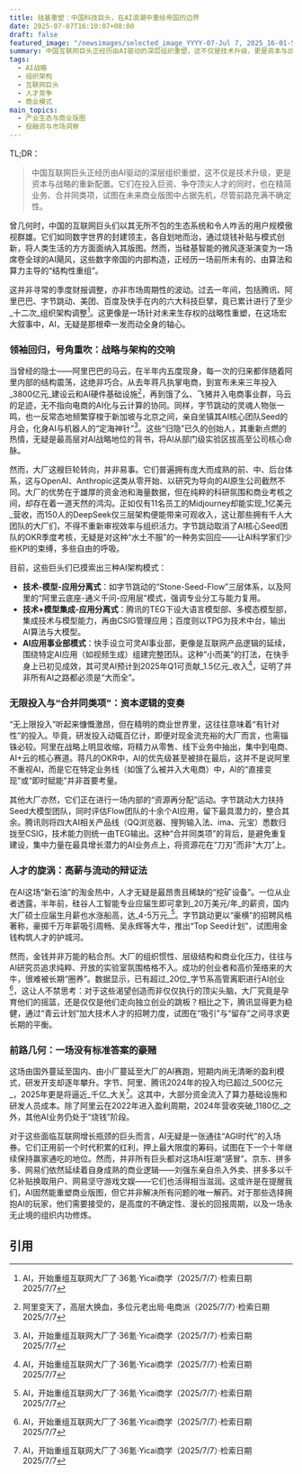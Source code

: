```yaml
---
title: 硅基重塑：中国科技巨头，在AI浪潮中重绘帝国的边界
date: 2025-07-07T16:10:07+08:00
draft: false
featured_image: "/newsimages/selected_image_YYYY-07-Jul 7, 2025_16-01-58-244.jpg"
summary: 中国互联网巨头正经历由AI驱动的深层组织重塑，这不仅是技术升级，更是资本与战略的重新配置。它们在投入巨资、争夺顶尖人才的同时，也在精简业务、合并同类项，试图在未来商业版图中占据先机，尽管前路充满不确定性。
tags: 
  - AI战略
  - 组织架构
  - 互联网巨头
  - 人才竞争
  - 商业模式
main_topics: 
  - 产业生态与商业版图
  - 投融资与市场洞察
---
```


TL;DR：
> 中国互联网巨头正经历由AI驱动的深层组织重塑，这不仅是技术升级，更是资本与战略的重新配置。它们在投入巨资、争夺顶尖人才的同时，也在精简业务、合并同类项，试图在未来商业版图中占据先机，尽管前路充满不确定性。

曾几何时，中国的互联网巨头们以其无所不包的生态系统和令人咋舌的用户规模傲视群雄。它们如同数字世界的封建领主，各自划地而治，通过烧钱补贴与模式创新，将人类生活的方方面面纳入其版图。然而，当硅基智能的微风逐渐演变为一场席卷全球的AI飓风，这些数字帝国的内部构造，正经历一场前所未有的、由算法和算力主导的“结构性重组”。

这并非寻常的季度财报调整，亦非市场周期性的波动。过去一年间，包括腾讯、阿里巴巴、字节跳动、美团、百度及快手在内的六大科技巨擘，竟已累计进行了至少_十二次_组织架构调整[^1]。这更像是一场针对未来生存权的战略性重塑，在这场宏大叙事中，AI，无疑是那根牵一发而动全身的轴心。

### 领袖回归，号角重吹：战略与架构的交响

当曾经的隐士——阿里巴巴的马云，在半年内五度现身，每一次的归来都伴随着阿里内部的结构震荡，这绝非巧合。从去年蒋凡执掌电商，到宣布未来三年投入_3800亿元_建设云和AI硬件基础设施[^2]，再到饿了么、飞猪并入电商事业群，马云的足迹，无不指向电商的AI化与云计算的协同。同样，字节跳动的灵魂人物张一鸣，也一反常态地频繁穿梭于新加坡与北京之间，亲自坐镇其AI核心团队Seed的月会，化身AI与机器人的“定海神针”[^1]。这些“归隐”已久的创始人，其重新点燃的热情，无疑是最高层对AI战略地位的背书，将AI从部门级实验区拔高至公司核心命脉。

然而，大厂这艘巨轮转向，并非易事。它们普遍拥有庞大而成熟的前、中、后台体系，这与OpenAI、Anthropic这类从零开始、以研究为导向的AI原生公司截然不同。大厂的优势在于雄厚的资金池和海量数据，但在纯粹的科研氛围和商业考核之间，却存在着一道天然的鸿沟。正如仅有11名员工的Midjourney却能实现_1亿美元_营收，而150人的DeepSeek仅三层架构便能带来可观收入，这让那些拥有千人大团队的大厂们，不得不重新审视效率与组织活力。字节跳动取消了AI核心Seed团队的OKR季度考核，无疑是对这种“水土不服”的一种务实回应——让AI科学家们少些KPI的束缚，多些自由的呼吸。

目前，这些巨头们已摸索出三种AI架构模式：
*   **技术-模型-应用分离式**：如字节跳动的“Stone-Seed-Flow”三层体系，以及阿里的“阿里云底座-通义千问-应用层”模式，强调专业分工与能力复用。
*   **技术+模型集成-应用分离式**：腾讯的TEG下设大语言模型部、多模态模型部，集成技术与模型能力，再由CSIG管理应用；百度则以TPG为技术中台，输出AI算法与大模型。
*   **AI应用事业部模式**：快手设立可灵AI事业部，更像是互联网产品逻辑的延续，围绕特定AI应用（如视频生成）组建完整团队。这种“小而美”的打法，在快手身上已初见成效，其可灵AI预计到2025年Q1可贡献_1.5亿元_收入[^1]，证明了并非所有AI之路都必须是“大而全”。

### 无限投入与“合并同类项”：资本逻辑的变奏

“无上限投入”听起来慷慨激昂，但在精明的商业世界里，这往往意味着“有针对性”的投入。毕竟，研发投入动辄百亿计，即便对现金流充裕的大厂而言，也需锱铢必较。阿里在战略上明显收缩，将精力从零售、线下业务中抽出，集中到电商、AI+云的核心赛道。蒋凡的OKR中，AI的优先级甚至被排在最后，这并不是说阿里不重视AI，而是它在特定业务线（如饿了么被并入大电商）中，AI的“直接变现”或“即时赋能”并非首要考量。

其他大厂亦然，它们正在进行一场内部的“资源再分配”运动。字节跳动大力扶持Seed大模型团队，同时评估Flow团队的十余个AI应用，留下最具潜力的，整合其余。腾讯则将四大AI相关产品线（QQ浏览器、搜狗输入法、ima、元宝）悉数归拢至CSIG，技术能力则统一由TEG输出。这种“合并同类项”的背后，是避免重复建设，集中力量在最具增长潜力的AI业务点上，将资源花在“刀刃”而非“大刀”上。

### 人才的旋涡：高薪与流动的辩证法

在AI这场“新石油”的淘金热中，人才无疑是最昂贵且稀缺的“挖矿设备”。一位从业者透露，半年前，硅谷人工智能专业应届生即可拿到_20万美元/年_的薪资，国内大厂硕士应届生月薪也水涨船高，达_4-5万元_[^1]。字节跳动更以“豪横”的招聘风格著称，豪掷千万年薪吸引周畅、吴永辉等大牛，推出“Top Seed计划”，试图用金钱构筑人才的护城河。

然而，金钱并非万能的粘合剂。大厂的组织惯性、层级结构和商业化压力，往往与AI研究员追求纯粹、开放的实验室氛围格格不入。成功的创业者和高价笼络来的大牛，很难被长期“圈养”。数据显示，已有超过_20位_字节系高管离职进行AI创业[^1]，这让人不禁思考：对于这些渴望创造而非仅仅执行的顶尖头脑，大厂究竟是孕育他们的摇篮，还是仅仅是他们走向独立创业的跳板？相比之下，腾讯显得更为稳健，通过“青云计划”加大技术人才的招聘力度，试图在“吸引”与“留存”之间寻求更长期的平衡。

### 前路几何：一场没有标准答案的豪赌

这场由国外蔓延至国内、由小厂蔓延至大厂的AI赛跑，短期内尚无清晰的盈利模式，研发开支却逐年攀升。字节、阿里、腾讯2024年的投入均已超过_500亿元_，2025年更是将逼近_千亿_大关[^1]。这其中，大部分资金流入了算力基础设施和研发人员成本。除了阿里云在2022年进入盈利周期，2024年营收突破_1180亿_之外，其他AI业务仍处于“烧钱”阶段。

对于这些面临互联网增长瓶颈的巨头而言，AI无疑是一张通往“AGI时代”的入场券。它们正用前一个时代积累的红利，押上最大限度的筹码，试图在下一个十年继续保持赢家通吃的地位。然而，并非所有巨头都对这场AI狂潮“感冒”。京东、拼多多、网易们依然延续着自身成熟的商业逻辑——刘强东亲自杀入外卖、拼多多以千亿补贴换取用户、网易坚守游戏文娱——它们也活得相当滋润。这或许是在提醒我们，AI固然能重塑商业版图，但它并非解决所有问题的唯一解药。对于那些选择拥抱AI的玩家，他们需要接受的，是高度的不确定性、漫长的回报周期，以及一场永无止境的组织内功修炼。

## 引用
[^1]: AI，开始重组互联网大厂了·36氪·Yicai商学（2025/7/7）·检索日期2025/7/7
[^2]: 阿里变天了，高层大换血，多位元老出局·电商派（2025/7/7）·检索日期2025/7/7
